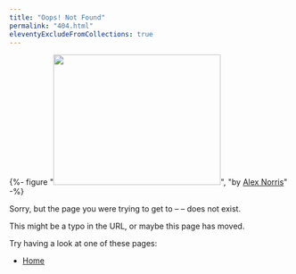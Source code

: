 ```yaml
---
title: "Oops! Not Found"
permalink: "404.html"
eleventyExcludeFromCollections: true
---
```


{%-
figure
"<img src='/assets/svg/oh no.svg' alt='' width='300' height='234'>",
"by <a href='https://www.instagram.com/sillyalexnorris/'>Alex Norris</a>"
-%}

<p>Sorry, but the page you were trying to get to – <code id="missing-page-url"></code> – does not exist.</p>

This might be a typo in the URL, or maybe this page has moved.

Try having a look at one of these pages:

- [Home](/)

<script>
	document.querySelector("#missing-page-url").textContent = window.location.pathname
</script>
